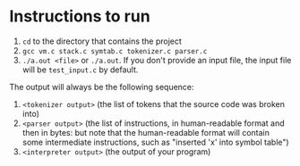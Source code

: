 # Instructions to run
1. `cd` to the directory that contains the project
1. `gcc vm.c stack.c symtab.c tokenizer.c parser.c`
1. `./a.out <file>` or `./a.out`. If you don't provide an input file, the input file will be `test_input.c` by default.

The output will always be the following sequence:
1. `<tokenizer output>` (the list of tokens that the source code was broken into)
1. `<parser output>` (the list of instructions, in human-readable format and then in bytes: but note that the human-readable format will contain some intermediate instructions, such as "inserted 'x' into symbol table")
1. `<interpreter output>` (the output of your program)
